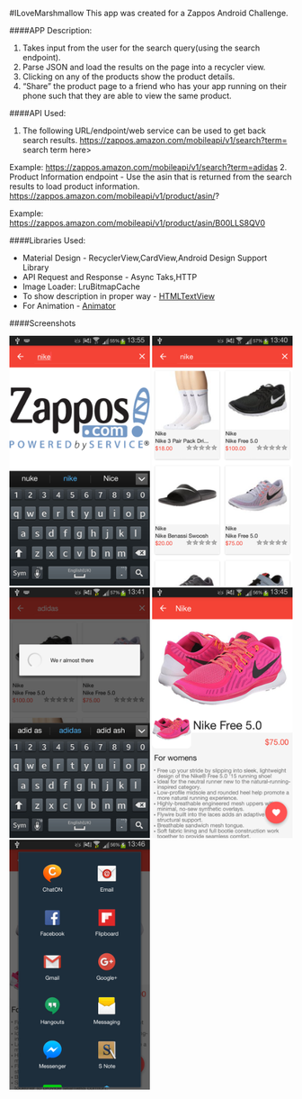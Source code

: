 
#ILoveMarshmallow
This app was created for a Zappos Android Challenge.

####APP Description:
1.  Takes input from the user for the search query(using the search endpoint).
2.  Parse JSON and load the results on the page into a recycler view.
3.  Clicking on any of the products show the product details.
4.  “Share” the product page to a friend who has your app running on their phone such that they are able to view the same product.

####API Used:
1. The following URL/endpoint/web service can be used to get back search results.
   https://zappos.amazon.com/mobileapi/v1/search?term= search term here>  

  Example: https://zappos.amazon.com/mobileapi/v1/search?term=adidas
2. Product Information endpoint - Use the asin that is returned from the search results to load product information.
   https://zappos.amazon.com/mobileapi/v1/product/asin/?

  Example: https://zappos.amazon.com/mobileapi/v1/product/asin/B00LLS8QV0
  
####Libraries Used:
- Material Design - RecyclerView,CardView,Android Design Support Library
- API Request and Response - Async Taks,HTTP
- Image Loader: LruBitmapCache
- To show description in proper way - [HTMLTextView](https://github.com/SufficientlySecure/html-textview)
- For Animation - [Animator](https://github.com/wasabeef/recyclerview-animators)


####Screenshots

<img src=https://github.com/ojuneja/ILoveMarshMallow/blob/master/Screenshots/Homepage.png width="250"/> 
<img src=https://github.com/ojuneja/ILoveMarshMallow/blob/master/Screenshots/ProductListPage.png width="250"/> 
<img src=https://github.com/ojuneja/ILoveMarshMallow/blob/master/Screenshots/Loading.png width="250"/> 
<img src=https://github.com/ojuneja/ILoveMarshMallow/blob/master/Screenshots/ProductInformationPage.png width="250"/>
<img src=https://github.com/ojuneja/ILoveMarshMallow/blob/master/Screenshots/Share.png width="250"/>

